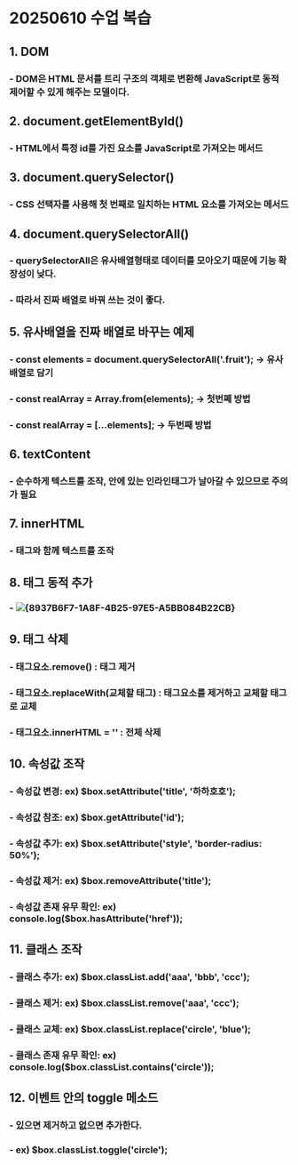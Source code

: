 # 20250610 수업 복습
## 1. DOM
### - DOM은 HTML 문서를 트리 구조의 객체로 변환해 JavaScript로 동적 제어할 수 있게 해주는 모델이다.
## 2. document.getElementById()
### - HTML에서 특정 id를 가진 요소를 JavaScript로 가져오는 메서드
## 3. document.querySelector()
### - CSS 선택자를 사용해 첫 번째로 일치하는 HTML 요소를 가져오는 메서드
## 4. document.querySelectorAll()
### - querySelectorAll은 유사배열형태로 데이터를 모아오기 때문에 기능 확장성이 낮다.
### - 따라서 진짜 배열로 바꿔 쓰는 것이 좋다.
## 5. 유사배열을 진짜 배열로 바꾸는 예제
### - const elements = document.querySelectorAll('.fruit'); -> 유사배열로 담기
### - const realArray = Array.from(elements); -> 첫번쩨 방법
### - const realArray = [...elements]; -> 두번째 방법
## 6. textContent
### - 순수하게 텍스트를 조작, 안에 있는 인라인태그가 날아갈 수 있으므로 주의가 필요
## 7. innerHTML
### - 태그와 함께 텍스트를 조작
## 8. 태그 동적 추가
### - ![{8937B6F7-1A8F-4B25-97E5-A5BB084B22CB}](https://github.com/user-attachments/assets/f548cd45-5d1a-4ad3-940b-682826004952)

## 9. 태그 삭제
### - 태그요소.remove() : 태그 제거
### - 태그요소.replaceWith(교체할 태그) : 태그요소를 제거하고 교체할 태그로 교체
### - 태그요소.innerHTML = '' : 전체 삭제

## 10. 속성값 조작
### - 속성값 변경: ex) $box.setAttribute('title', '하하호호');
### - 속성값 참조: ex) $box.getAttribute('id');
### - 속성값 추가: ex) $box.setAttribute('style', 'border-radius: 50%');
### - 속성값 제거: ex)  $box.removeAttribute('title');
### - 속성값 존재 유무 확인: ex) console.log($box.hasAttribute('href'));

## 11. 클래스 조작
### - 클래스 추가: ex) $box.classList.add('aaa', 'bbb', 'ccc');
### - 클래스 제거: ex) $box.classList.remove('aaa', 'ccc');
### - 클래스 교체: ex) $box.classList.replace('circle', 'blue');
### - 클래스 존재 유무 확인: ex) console.log($box.classList.contains('circle'));

## 12. 이벤트 안의 toggle 메소드
### - 있으면 제거하고 없으면 추가한다.
### - ex) $box.classList.toggle('circle');
